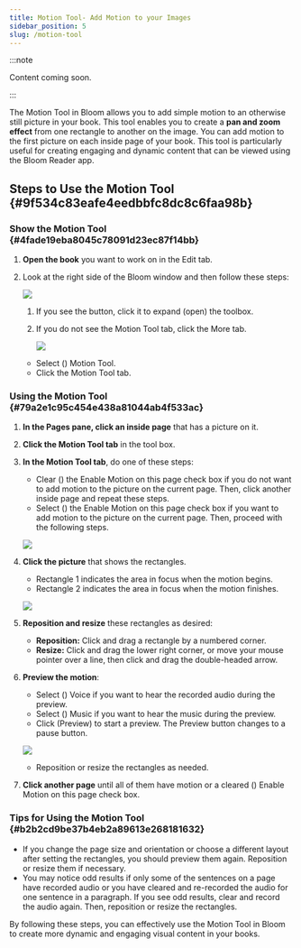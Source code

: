 ```yaml
---
title: Motion Tool- Add Motion to your Images
sidebar_position: 5
slug: /motion-tool
---
```




:::note

Content coming soon.

:::




The Motion Tool in Bloom allows you to add simple motion to an otherwise still picture in your book. This tool enables you to create a **pan and zoom effect** from one rectangle to another on the image. You can add motion to the first picture on each inside page of your book. This tool is particularly useful for creating engaging and dynamic content that can be viewed using the Bloom Reader app.


## Steps to Use the Motion Tool {#9f534c83eafe4eedbbfc8dc8c6faa98b}


### Show the Motion Tool {#4fade19eba8045c78091d23ec87f14bb}

1. **Open the book** you want to work on in the Edit tab.
2. Look at the right side of the Bloom window and then follow these steps:

	![](./motion-tool.34eead65-e79a-4db4-8885-62147a353019.png)

	1. If you see the button, click it to expand (open) the toolbox.
	2. If you do not see the Motion Tool tab, click the More tab.

		![](./motion-tool.f936acd2-34f3-49ea-bbf5-a931e963b2af.png)

	- Select () Motion Tool.
	- Click the Motion Tool tab.

### Using the Motion Tool {#79a2e1c95c454e438a81044ab4f533ac}

1. **In the Pages pane, click an inside page** that has a picture on it.
2. **Click the Motion Tool tab** in the tool box.
3. **In the Motion Tool tab**, do one of these steps:
	- Clear () the Enable Motion on this page check box if you do not want to add motion to the picture on the current page. Then, click another inside page and repeat these steps.
	- Select () the Enable Motion on this page check box if you want to add motion to the picture on the current page. Then, proceed with the following steps.

	![](./motion-tool.4b0a8318-f897-480e-99bc-0ab26e29358f.png)

4. **Click the picture** that shows the rectangles.
	- Rectangle 1 indicates the area in focus when the motion begins.
	- Rectangle 2 indicates the area in focus when the motion finishes.

	![](./motion-tool.fdaa1703-28c3-4c2d-8b9e-f89391f6cbc4.png)

5. **Reposition and resize** these rectangles as desired:
	- **Reposition:** Click and drag a rectangle by a numbered corner.
	- **Resize:** Click and drag the lower right corner, or move your mouse pointer over a line, then click and drag the double-headed arrow.
6. **Preview the motion**:
	- Select () Voice if you want to hear the recorded audio during the preview.
	- Select () Music if you want to hear the music during the preview.
	- Click (Preview) to start a preview. The Preview button changes to a pause button.

	![](./motion-tool.7e564426-97f6-4d4e-b8b6-fa2e851c1915.png)

	- Reposition or resize the rectangles as needed.
7. **Click another page** until all of them have motion or a cleared () Enable Motion on this page check box.

### Tips for Using the Motion Tool {#b2b2cd9be37b4eb2a89613e268181632}

- If you change the page size and orientation or choose a different layout after setting the rectangles, you should preview them again. Reposition or resize them if necessary.
- You may notice odd results if only some of the sentences on a page have recorded audio or you have cleared and re-recorded the audio for one sentence in a paragraph. If you see odd results, clear and record the audio again. Then, reposition or resize the rectangles.

By following these steps, you can effectively use the Motion Tool in Bloom to create more dynamic and engaging visual content in your books.

